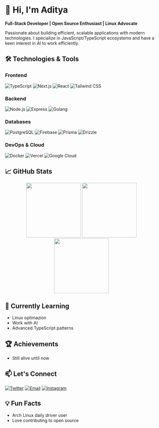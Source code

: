 # 👋 Hi, I'm Aditya

**Full-Stack Developer | Open Source Enthusiast | Linux Advocate**

Passionate about building efficient, scalable applications with modern technologies. I specialize in JavaScript/TypeScript ecosystems and have a keen interest in AI to work efficiently.

## 🛠️ Technologies & Tools

### Frontend

![TypeScript](https://img.shields.io/badge/-TypeScript-3178C6?style=flat&logo=typescript&logoColor=white)
![Next.js](https://img.shields.io/badge/-Next.js-000000?style=flat&logo=next.js&logoColor=white)
![React](https://img.shields.io/badge/-React-61DAFB?style=flat&logo=react&logoColor=black)
![Tailwind CSS](https://img.shields.io/badge/-Tailwind_CSS-38B2AC?style=flat&logo=tailwind-css&logoColor=white)

### Backend

![Node.js](https://img.shields.io/badge/-Node.js-339933?style=flat&logo=node.js&logoColor=white)
![Express](https://img.shields.io/badge/-Express-000000?style=flat&logo=express&logoColor=white)
![Golang](https://img.shields.io/badge/-Golang-E0234E?style=flat&logo=go&logoColor=white)

### Databases

![PostgreSQL](https://img.shields.io/badge/-PostgreSQL-4169E1?style=flat&logo=postgresql&logoColor=white)
![Firebase](https://img.shields.io/badge/-Firebase-47A248?style=flat&logo=firebase&logoColor=white)
![Prisma](https://img.shields.io/badge/-Prisma-2D3748?style=flat&logo=prisma&logoColor=white)
![Drizzle](https://img.shields.io/badge/-Drizzle-2D3748?style=flat&logo=drizzle&logoColor=white)

### DevOps & Cloud

![Docker](https://img.shields.io/badge/-Docker-2496ED?style=flat&logo=docker&logoColor=white)
![Vercel](https://img.shields.io/badge/-Vercel-000000?style=flat&logo=vercel&logoColor=white)
![Google Cloud](https://img.shields.io/badge/-Google_Cloud-4285F4?style=flat&logo=google-cloud&logoColor=white)

## 📈 GitHub Stats

<div align="center">
  <img height="180em" src="https://github-readme-stats.vercel.app/api?username=AdityaZxxx&show_icons=true&theme=github_dark&include_all_commits=true&count_private=true"/>
  <img height="180em" src="https://github-readme-stats.vercel.app/api/top-langs/?username=AdityaZxxx&layout=compact&langs_count=8&theme=github_dark"/>
  <img height="180em" src="https://github-readme-streak-stats.herokuapp.com/?user=AdityaZxxx&theme=github-dark"/>
</div>

## 🌱 Currently Learning

- Linux optimazion
- Work with AI
- Advanced TypeScript patterns

## 🏆 Achievements

- Still alive until now

## 📫 Let's Connect

[![Twitter](https://img.shields.io/badge/-Twitter-1DA1F2?style=for-the-badge&logo=twitter&logoColor=white)](https://twitter.com/adxxya30)
[![Email](https://img.shields.io/badge/-Email-D14836?style=for-the-badge&logo=gmail&logoColor=white)](mailto:adityaofficial714@gmail.com)
[![Instagram](https://img.shields.io/badge/-instagram-D14836?style=for-the-badge&logo=instagram&logoColor=white)](https://twitter.com/adxxya30)

## 💡 Fun Facts

- Arch Linux daily driver user
- Love contributing to open source
